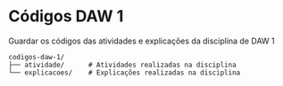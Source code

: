 # Códigos DAW 1

Guardar os códigos das atividades e explicações da disciplina de DAW 1

```
codigos-daw-1/
├── atividade/      # Atividades realizadas na disciplina 
└── explicacoes/    # Explicações realizadas na disciplina
```